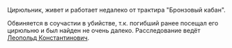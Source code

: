 Цирюльник, живет и работает недалеко от трактира "Бронзовый кабан".

Обвиняется в соучастии в убийстве, т.к. погибший ранее посещал его цирюльню и был найден не очень далеко. Расследование ведёт [Леопольд Константинович](</Дело/Леопольд Константинович.md>).